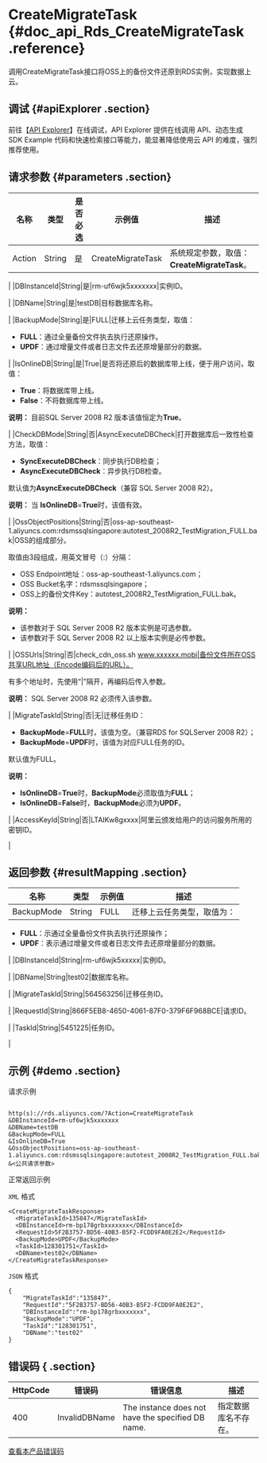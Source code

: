 # CreateMigrateTask {#doc_api_Rds_CreateMigrateTask .reference}

调用CreateMigrateTask接口将OSS上的备份文件还原到RDS实例，实现数据上云。

## 调试 {#apiExplorer .section}

前往【[API Explorer](https://api.aliyun.com/#product=Rds&api=CreateMigrateTask)】在线调试，API Explorer 提供在线调用 API、动态生成 SDK Example 代码和快速检索接口等能力，能显著降低使用云 API 的难度，强烈推荐使用。

## 请求参数 {#parameters .section}

|名称|类型|是否必选|示例值|描述|
|--|--|----|---|--|
|Action|String|是|CreateMigrateTask|系统规定参数，取值：**CreateMigrateTask**。

 |
|DBInstanceId|String|是|rm-uf6wjk5xxxxxxx|实例ID。

 |
|DBName|String|是|testDB|目标数据库名称。

 |
|BackupMode|String|是|FULL|迁移上云任务类型，取值：

 -   **FULL**：通过全量备份文件执去执行还原操作。
-   **UPDF**：通过增量文件或者日志文件去还原增量部分的数据。

 |
|IsOnlineDB|String|是|True|是否将还原后的数据库带上线，便于用户访问，取值：

 -   **True**：将数据库带上线。
-   **False**：不将数据库带上线。

 **说明：** 目前SQL Server 2008 R2 版本该值恒定为**True**。

 |
|CheckDBMode|String|否|AsyncExecuteDBCheck|打开数据库后一致性检查方法，取值：

 -   **SyncExecuteDBCheck**：同步执行DB检查；
-   **AsyncExecuteDBCheck**：异步执行DB检查。

 默认值为**AsyncExecuteDBCheck**（兼容 SQL Server 2008 R2）。

 **说明：** 当 **IsOnlineDB**=**True**时，该值有效。

 |
|OssObjectPositions|String|否|oss-ap-southeast-1.aliyuncs.com:rdsmssqlsingapore:autotest\_2008R2\_TestMigration\_FULL.bak|OSS的组成部分。

 取值由3段组成，用英文冒号（:）分隔：

 -   OSS Endpoint地址：oss-ap-southeast-1.aliyuncs.com；
-   OSS Bucket名字：rdsmssqlsingapore；
-   OSS上的备份文件Key：autotest\_2008R2\_TestMigration\_FULL.bak。

 **说明：** 

-   该参数对于 SQL Server 2008 R2 版本实例是可选参数。
-   该参数对于 SQL Server 2008 R2 以上版本实例是必传参数。

 |
|OSSUrls|String|否|check\_cdn\_oss.sh www.xxxxxx.mobi|备份文件所在OSS共享URL地址（Encode编码后的URL）。

 有多个地址时，先使用“|”隔开，再编码后传入参数。

 **说明：** SQL Server 2008 R2 必须传入该参数。

 |
|MigrateTaskId|String|否|无|迁移任务ID：

 -   **BackupMode**=**FULL**时，该值为空。（兼容RDS for SQLServer 2008 R2）；
-   **BackupMode**=**UPDF**时，该值为对应FULL任务的ID。

 默认值为FULL。

 **说明：** 

-   **IsOnlineDB**=**True**时，**BackupMode**必须取值为**FULL**；
-   **IsOnlineDB**=**False**时，**BackupMode**必须为**UPDF**。

 |
|AccessKeyId|String|否|LTAIKw8gxxxx|阿里云颁发给用户的访问服务所用的密钥ID。

 |

## 返回参数 {#resultMapping .section}

|名称|类型|示例值|描述|
|--|--|---|--|
|BackupMode|String|FULL|迁移上云任务类型，取值为：

 -   **FULL**：示通过全量备份文件执去执行还原操作；
-   **UPDF**：表示通过增量文件或者日志文件去还原增量部分的数据。

 |
|DBInstanceId|String|rm-uf6wjk5xxxxx|实例ID。

 |
|DBName|String|test02|数据库名称。

 |
|MigrateTaskId|String|564563256|迁移任务ID。

 |
|RequestId|String|866F5EB8-4650-4061-87F0-379F6F968BCE|请求ID。

 |
|TaskId|String|5451225|任务ID。

 |

## 示例 {#demo .section}

请求示例

``` {#request_demo}

http(s)://rds.aliyuncs.com/?Action=CreateMigrateTask
&DBInstanceId=rm-uf6wjk5xxxxxxx
&DBName=testDB
&BackupMode=FULL
&IsOnlineDB=True
&OssObjectPositions=oss-ap-southeast-1.aliyuncs.com:rdsmssqlsingapore:autotest_2008R2_TestMigration_FULL.bak
&<公共请求参数>

```

正常返回示例

`XML` 格式

``` {#xml_return_success_demo}
<CreateMigrateTaskResponse>
  <MigrateTaskId>135847</MigrateTaskId>
  <DBInstanceId>rm-bp178grbxxxxxxx</DBInstanceId>
  <RequestId>5F2B3757-BD56-40B3-B5F2-FCDD9FA0E2E2</RequestId>
  <BackupMode>UPDF</BackupMode>
  <TaskId>128301751</TaskId>
  <DBName>test02</DBName>
</CreateMigrateTaskResponse>

```

`JSON` 格式

``` {#json_return_success_demo}
{
	"MigrateTaskId":"135847",
	"RequestId":"5F2B3757-BD56-40B3-B5F2-FCDD9FA0E2E2",
	"DBInstanceId":"rm-bp178grbxxxxxxx",
	"BackupMode":"UPDF",
	"TaskId":"128301751",
	"DBName":"test02"
}
```

## 错误码 { .section}

|HttpCode|错误码|错误信息|描述|
|--------|---|----|--|
|400|InvalidDBName|The instance does not have the specified DB name.|指定数据库名不存在。|

[查看本产品错误码](https://error-center.aliyun.com/status/product/Rds)


